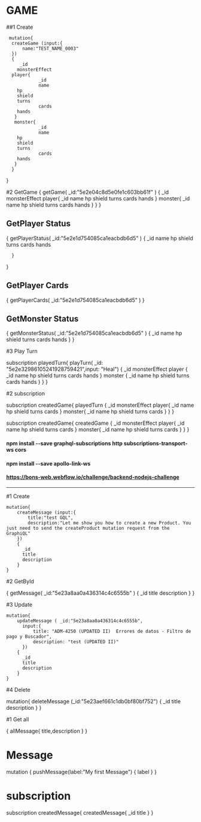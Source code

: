 
# GAME


##1 Create

     mutation{
      createGame (input:{
          name:"TEST_NAME_0003"
      })
      {
         _id
        monsterEffect
      player{
				_id
				name
        hp
        shield
        turns
				cards
        hands
       }
       monster{
				_id
				name
        hp
        shield
        turns
				cards
        hands
       }
      }
  }


#2 GetGame
  {
    getGame(
        _id:"5e2e04c8d5e0fe1c603bb61f"
    )  {
         _id
         monsterEffect
      player{
				_id
				name
        hp
        shield
        turns
				cards
        hands
       }
       monster{
				_id
				name
        hp
        shield
        turns
				cards
        hands
       }
      }
  }

## GetPlayer Status
  {
    getPlayerStatus(
        _id:"5e2e1d754085ca1eacbdb6d5"
    )  {
         _id
      	name
        hp
        shield
        turns
				cards
        hands

      }
  }

## GetPlayer Cards

  {
    getPlayerCards(
      _id:"5e2e1d754085ca1eacbdb6d5"
    )
  }

## GetMonster Status
  {
    getMonsterStatus(
        _id:"5e2e1d754085ca1eacbdb6d5"
    )  {
         _id
      	name
        hp
        shield
        turns
				cards
        hands
      }
  }

#3 Play Turn

subscription playedTurn{
    playTurn(
        _id: "5e2e32986105241928759421",input: "Heal") {
        _id
        monsterEffect
        player {
            _id
            name
            hp
            shield
            turns
            cards
            hands
        }
        monster {
            _id
            name
            hp
            shield
            turns
            cards
            hands
        }
    }
}



#2 subscription

subscription createdGame{
  playedTurn {
        _id
        monsterEffect
      player{
				_id
				name
        hp
        shield
        turns
				cards
       }
       monster{
				_id
				name
        hp
        shield
        turns
				cards
       }
    }
 }

subscription createdGame{
  createdGame {
        _id
        monsterEffect
      player{
				_id
				name
        hp
        shield
        turns
				cards
       }
       monster{
				_id
				name
        hp
        shield
        turns
				cards
       }
    }
 }

#### npm install --save graphql-subscriptions http subscriptions-transport-ws cors
#### npm install --save apollo-link-ws


#### https://bons-web.webflow.io/challenge/backend-nodejs-challenge



----------------------------------------------------------------------------------------------

#1 Create

    mutation{
        createMessage (input:{
            title:"test GQL",
            description:"Let me show you how to create a new Product. You just need to send the createProduct mutation request from the GraphiQL"
        })
        {
          _id
          title
          description
        }
    }

#2 GetById

 {
    getMessage(
        _id:"5e23a8aa0a436314c4c6555b"
    ) {
        _id
        title
        description
    }
}



#3 Update

    mutation{
        updateMessage ( _id:"5e23a8aa0a436314c4c6555b",
          input:{
              title: "ADM-4250 (UPDATED II)  Errores de datos - Filtro de pago y Buscador",
              description: "test (UPDATED II)"
          })
        {
          _id
          title
          description
        }
    }

#4 Delete

 mutation{
        deleteMessage (_id:"5e23aef661c1db0bf80bf752")
        {
          _id
          title
          description
        }
    }

#1 Get all

{
        allMessage{
          title,description
        }
}


# Message

mutation {
  pushMessage(label:"My first Message") {
    label
  }
}


# subscription

subscription createdMessage{
  createdMessage{
 	_id
  title
  }
 }
